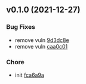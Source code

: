 
<a name="v0.1.0"></a>
## v0.1.0 (2021-12-27)

### Bug Fixes

* remove vuln [9d3dc8e]("https://github.com/w6d-io/kratox/commit/9d3dc8e6b9fa7d7691e1ca778e2ed5c72decaa63")
* remove vuln [caa0c01]("https://github.com/w6d-io/kratox/commit/caa0c011ac2d35da046f3264f4b71cf19ab26aa7")

### Chore

* init [fca6a9a]("https://github.com/w6d-io/kratox/commit/fca6a9ad3ff7e56e6adfda77fc3734379224ddfc")

